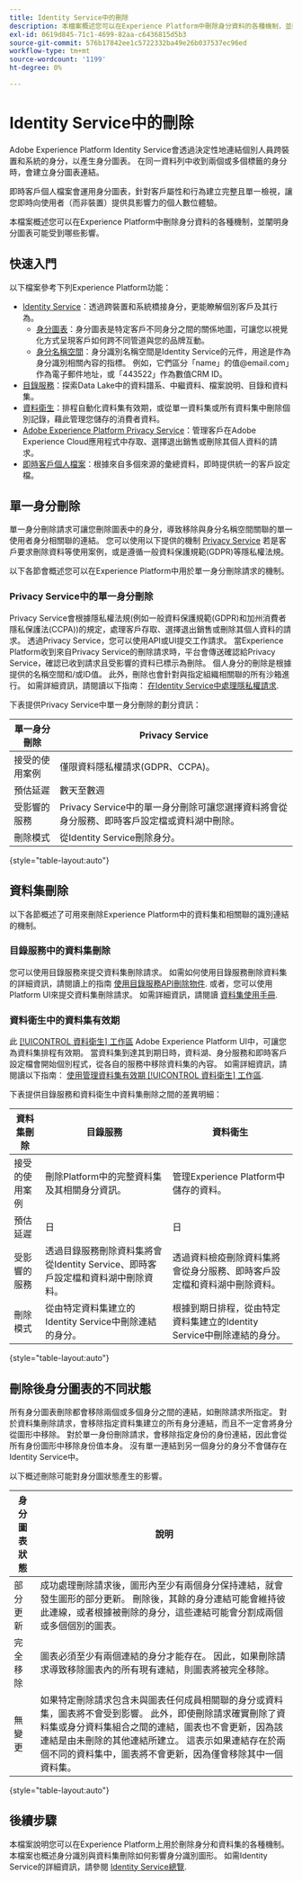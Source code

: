 ```yaml
---
title: Identity Service中的刪除
description: 本檔案概述您可以在Experience Platform中刪除身分資料的各種機制，並闡明身分圖表可能受到哪些影響。
exl-id: 0619d845-71c1-4699-82aa-c6436815d5b3
source-git-commit: 576b17842ee1c5722332ba49e26b037537ec96ed
workflow-type: tm+mt
source-wordcount: '1199'
ht-degree: 0%

---
```


# Identity Service中的刪除

Adobe Experience Platform Identity Service會透過決定性地連結個別人員跨裝置和系統的身分，以產生身分圖表。 在同一資料列中收到兩個或多個標籤的身分時，會建立身分圖表連結。

即時客戶個人檔案會運用身分圖表，針對客戶屬性和行為建立完整且單一檢視，讓您即時向使用者（而非裝置）提供具影響力的個人數位體驗。

本檔案概述您可以在Experience Platform中刪除身分資料的各種機制，並闡明身分圖表可能受到哪些影響。

## 快速入門

以下檔案參考下列Experience Platform功能：

* [Identity Service](../home.md)：透過跨裝置和系統橋接身分，更能瞭解個別客戶及其行為。
   * [身分圖表](./identity-graph-viewer.md)：身分圖表是特定客戶不同身分之間的關係地圖，可讓您以視覺化方式呈現客戶如何跨不同管道與您的品牌互動。
   * [身分名稱空間](./namespaces.md)：身分識別名稱空間是Identity Service的元件，用途是作為身分識別相關內容的指標。 例如，它們區分「name」的值<span>@email.com」作為電子郵件地址，或「443522」作為數值CRM ID。
* [目錄服務](../../catalog/home.md)：探索Data Lake中的資料譜系、中繼資料、檔案說明、目錄和資料集。
* [資料衛生](../../hygiene/home.md)：排程自動化資料集有效期，或從單一資料集或所有資料集中刪除個別記錄，藉此管理您儲存的消費者資料。
* [Adobe Experience Platform Privacy Service](../../privacy-service/home.md)：管理客戶在Adobe Experience Cloud應用程式中存取、選擇退出銷售或刪除其個人資料的請求。
* [即時客戶個人檔案](../../profile/home.md)：根據來自多個來源的彙總資料，即時提供統一的客戶設定檔。

## 單一身分刪除

單一身分刪除請求可讓您刪除圖表中的身分，導致移除與身分名稱空間關聯的單一使用者身分相關聯的連結。 您可以使用以下提供的機制 [Privacy Service](../../privacy-service/home.md) 若是客戶要求刪除資料等使用案例，或是遵循一般資料保護規範(GDPR)等隱私權法規。

以下各節會概述您可以在Experience Platform中用於單一身分刪除請求的機制。

### Privacy Service中的單一身分刪除

Privacy Service會根據隱私權法規(例如一般資料保護規範(GDPR)和加州消費者隱私保護法(CCPA))的規定，處理客戶存取、選擇退出銷售或刪除其個人資料的請求。 透過Privacy Service，您可以使用API或UI提交工作請求。 當Experience Platform收到來自Privacy Service的刪除請求時，平台會傳送確認給Privacy Service，確認已收到請求且受影響的資料已標示為刪除。 個人身分的刪除是根據提供的名稱空間和/或ID值。 此外，刪除也會針對與指定組織相關聯的所有沙箱進行。 如需詳細資訊，請閱讀以下指南： [在Identity Service中處理隱私權請求](../privacy.md).

下表提供Privacy Service中單一身分刪除的劃分資訊：

| 單一身分刪除 | Privacy Service |
| --- | --- |
| 接受的使用案例 | 僅限資料隱私權請求(GDPR、CCPA)。 |
| 預估延遲 | 數天至數週 |
| 受影響的服務 | Privacy Service中的單一身分刪除可讓您選擇資料將會從身分服務、即時客戶設定檔或資料湖中刪除。 |
| 刪除模式 | 從Identity Service刪除身分。 |

{style="table-layout:auto"}

## 資料集刪除

以下各節概述了可用來刪除Experience Platform中的資料集和相關聯的識別連結的機制。

### 目錄服務中的資料集刪除

您可以使用目錄服務來提交資料集刪除請求。 如需如何使用目錄服務刪除資料集的詳細資訊，請閱讀上的指南 [使用目錄服務API刪除物件](../../catalog/api/delete-object.md). 或者，您可以使用Platform UI來提交資料集刪除請求。 如需詳細資訊，請閱讀 [資料集使用手冊](../../catalog/datasets/user-guide.md#delete-a-dataset).

### 資料衛生中的資料集有效期

此 [[!UICONTROL 資料衛生] 工作區](../../hygiene/ui/overview.md) Adobe Experience Platform UI中，可讓您為資料集排程有效期。 當資料集到達其到期日時，資料湖、身分服務和即時客戶設定檔會開始個別程式，從各自的服務中移除資料集的內容。 如需詳細資訊，請閱讀以下指南： [使用管理資料集有效期 [!UICONTROL 資料衛生] 工作區](../../hygiene/ui/dataset-expiration.md).

下表提供目錄服務和資料衛生中資料集刪除之間的差異明細：

| 資料集刪除 | 目錄服務 | 資料衛生 |
| --- | --- | --- |
| 接受的使用案例 | 刪除Platform中的完整資料集及其相關身分資訊。 | 管理Experience Platform中儲存的資料。 |
| 預估延遲 | 日 | 日 |
| 受影響的服務 | 透過目錄服務刪除資料集將會從Identity Service、即時客戶設定檔和資料湖中刪除資料。 | 透過資料檢疫刪除資料集將會從身分服務、即時客戶設定檔和資料湖中刪除資料。 |
| 刪除模式 | 從由特定資料集建立的Identity Service中刪除連結的身分。 | 根據到期日排程，從由特定資料集建立的Identity Service中刪除連結的身分。 |

{style="table-layout:auto"}

## 刪除後身分圖表的不同狀態

所有身分圖表刪除都會移除兩個或多個身分之間的連結，如刪除請求所指定。 對於資料集刪除請求，會移除指定資料集建立的所有身分連結，而且不一定會將身分從圖形中移除。 對於單一身份刪除請求，會移除指定身份的身份連結，因此會從所有身份圖形中移除身份值本身。 沒有單一連結到另一個身分的身分不會儲存在Identity Service中。

以下概述刪除可能對身分圖狀態產生的影響。

| 身分圖表狀態 | 說明 |
| --- | --- |
| 部分更新 | 成功處理刪除請求後，圖形內至少有兩個身分保持連結，就會發生圖形的部分更新。 刪除後，其餘的身分連結可能會維持彼此連線，或者根據被刪除的身分，這些連結可能會分割成兩個或多個個別的圖表。 |
| 完全移除 | 圖表必須至少有兩個連結的身分才能存在。 因此，如果刪除請求導致移除圖表內的所有現有連結，則圖表將被完全移除。 |
| 無變更 | 如果特定刪除請求包含未與圖表任何成員相關聯的身分或資料集，圖表將不會受到影響。 此外，即使刪除請求確實刪除了資料集或身分資料集組合之間的連結，圖表也不會更新，因為該連結是由未刪除的其他連結所建立。 這表示如果連結存在於兩個不同的資料集中，圖表將不會更新，因為僅會移除其中一個資料集。 |

{style="table-layout:auto"}

## 後續步驟

本檔案說明您可以在Experience Platform上用於刪除身分和資料集的各種機制。 本檔案也概述身分識別與資料集刪除如何影響身分識別圖形。 如需Identity Service的詳細資訊，請參閱 [Identity Service總覽](../home.md).

<!--

You can use [Data hygiene](../hygiene/home.md) for data cleansing, removing anonymous data, or data minimization for the data that you have collected.

### Single identity deletion in the [!UICONTROL Data Hygiene] workspace

The [[!UICONTROL Data Hygiene] workspace](../hygiene/ui/overview.md) in the Platform UI allows you to delete consumer records that are participating in Identity Service and Real-Time Customer Profile. For a comprehensive guide on using the [!UICONTROL Data Hygiene] workspace, see the tutorial on [deleting consumer records](../hygiene/ui/record-delete.md).

The table below provides a breakdown of differences between single identity deletion in Privacy Service and Data hygiene:

| Single identity deletion | Privacy Service | Data hygiene |
| --- | --- | --- |
| Accepted use cases | Data privacy requests (GDPR, CCPA) only. | Management of data stored in Experience Platform. |
| Estimated latency | Days to weeks | Days |
| Services impacted | Single identity deletion in Privacy Service allows you to select whether data will be deleted from Identity Service, Real-Time Customer Profile, or data lake. | Single identity deletion in Data hygiene deletes the selected data across Identity Service, Real-Time Customer Profile, and data lake. |
| Deletion patterns | Delete an identity from Identity Service. | Delete an identity from Identity Service. |

-->
